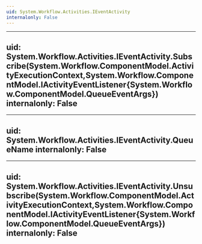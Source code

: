 ```yaml
---
uid: System.Workflow.Activities.IEventActivity
internalonly: False
---
```


---
uid: System.Workflow.Activities.IEventActivity.Subscribe(System.Workflow.ComponentModel.ActivityExecutionContext,System.Workflow.ComponentModel.IActivityEventListener{System.Workflow.ComponentModel.QueueEventArgs})
internalonly: False
---

---
uid: System.Workflow.Activities.IEventActivity.QueueName
internalonly: False
---

---
uid: System.Workflow.Activities.IEventActivity.Unsubscribe(System.Workflow.ComponentModel.ActivityExecutionContext,System.Workflow.ComponentModel.IActivityEventListener{System.Workflow.ComponentModel.QueueEventArgs})
internalonly: False
---
